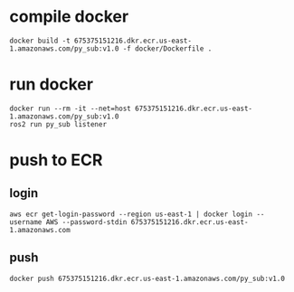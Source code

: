 

# compile docker

    docker build -t 675375151216.dkr.ecr.us-east-1.amazonaws.com/py_sub:v1.0 -f docker/Dockerfile .

# run docker

    docker run --rm -it --net=host 675375151216.dkr.ecr.us-east-1.amazonaws.com/py_sub:v1.0 
    ros2 run py_sub listener

# push to ECR

## login
    aws ecr get-login-password --region us-east-1 | docker login --username AWS --password-stdin 675375151216.dkr.ecr.us-east-1.amazonaws.com

## push
    docker push 675375151216.dkr.ecr.us-east-1.amazonaws.com/py_sub:v1.0 
